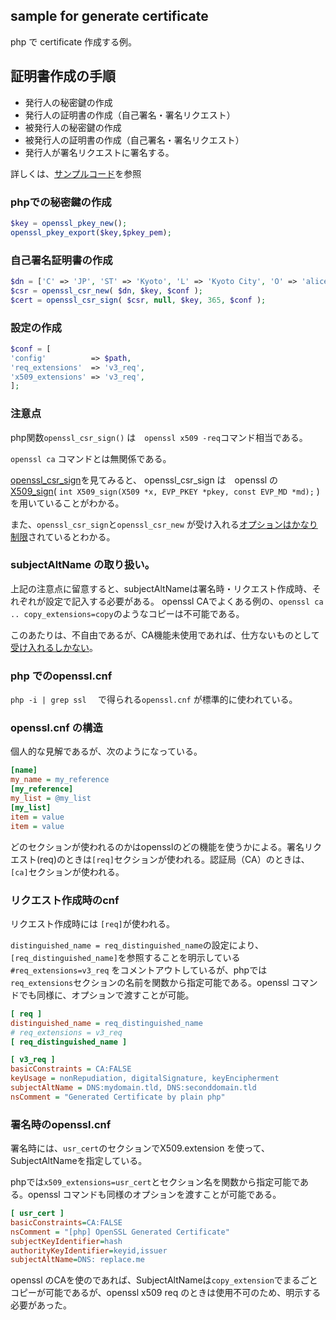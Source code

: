 ## sample for generate certificate

php で certificate 作成する例。

## 証明書作成の手順

- 発行人の秘密鍵の作成
- 発行人の証明書の作成（自己署名・署名リクエスト）
- 被発行人の秘密鍵の作成
- 被発行人の証明書の作成（自己署名・署名リクエスト）
- 発行人が署名リクエストに署名する。

詳しくは、[サンプルコード](./blob/master/sample)を参照

### phpでの秘密鍵の作成
```php
$key = openssl_pkey_new();
openssl_pkey_export($key,$pkey_pem);
```
### 自己署名証明書の作成
```php
$dn = ['C' => 'JP', 'ST' => 'Kyoto', 'L' => 'Kyoto City', 'O' => 'alice'];
$csr = openssl_csr_new( $dn, $key, $conf );
$cert = openssl_csr_sign( $csr, null, $key, 365, $conf );
```

### 設定の作成
```php
$conf = [
'config'          => $path,
'req_extensions'  => 'v3_req',
'x509_extensions' => 'v3_req',
];
```

### 注意点
php関数`openssl_csr_sign()` は　`openssl x509 -req`コマンド相当である。

`openssl ca` コマンドとは無関係である。


[openssl_csr_sign](https://github.com/php/php-src/blob/c58c2666a1a405b22ac7de22cd912a7ef2d6a6a6/ext/openssl/openssl.c#L3266)を見てみると、
openssl_csr_sign は　openssl の [X509_sign](https://www.openssl.org/docs/man1.1.1/man3/X509_sign.html)( ` int X509_sign(X509 *x, EVP_PKEY *pkey, const EVP_MD *md);
` ) を用いていることがわかる。

また、`openssl_csr_sign`と`openssl_csr_new` が受け入れる[オプションはかなり制限](https://github.com/php/php-src/blob/master/ext/openssl/openssl.c#L931)されているとわかる。



### subjectAltName の取り扱い。

上記の注意点に留意すると、subjectAltNameは署名時・リクエスト作成時、それぞれが設定で記入する必要がある。
openssl CAでよくある例の、`openssl ca .. copy_extensions=copy`のようなコピーは不可能である。

このあたりは、不自由であるが、CA機能未使用であれば、仕方ないものとして[受け入れるしかない](https://github.com/openssl/openssl/issues/10458)。

### php でのopenssl.cnf

`php -i | grep ssl  ` で得られる`openssl.cnf` が標準的に使われている。


### openssl.cnf の構造
個人的な見解であるが、次のようになっている。
```ini
[name]
my_name = my_reference
[my_reference]
my_list = @my_list
[my_list]
item = value
item = value
```
どのセクションが使われるのかはopensslのどの機能を使うかによる。署名リクエスト(req)のときは`[req]`セクションが使われる。認証局（CA）のときは、`[ca]`セクションが使われる。

### リクエスト作成時のcnf

リクエスト作成時には `[req]`が使われる。

`distinguished_name = req_distinguished_name`の設定により、`[req_distinguished_name]`を参照することを明示している
`#req_extensions=v3_req` をコメントアウトしているが、phpでは`req_extensions`セクションの名前を関数から指定可能である。openssl コマンドでも同様に、オプションで渡すことが可能。

```ini
[ req ]
distinguished_name = req_distinguished_name
# req_extensions = v3_req
[ req_distinguished_name ]

[ v3_req ]
basicConstraints = CA:FALSE
keyUsage = nonRepudiation, digitalSignature, keyEncipherment
subjectAltName = DNS:mydomain.tld, DNS:seconddomain.tld
nsComment = "Generated Certificate by plain php"
```

### 署名時のopenssl.cnf
署名時には、`usr_cert`のセクションでX509.extension を使って、SubjectAltNameを指定している。

phpでは`x509_extensions=usr_cert`とセクション名を関数から指定可能である。openssl コマンドも同様のオプションを渡すことが可能である。
```ini
[ usr_cert ]
basicConstraints=CA:FALSE
nsComment = "[php] OpenSSL Generated Certificate"
subjectKeyIdentifier=hash
authorityKeyIdentifier=keyid,issuer
subjectAltName=DNS: replace.me
```

openssl のCAを使のであれば、SubjectAltNameは`copy_extension`でまるごとコピーが可能であるが、openssl x509 req のときは使用不可のため、明示する必要があった。



